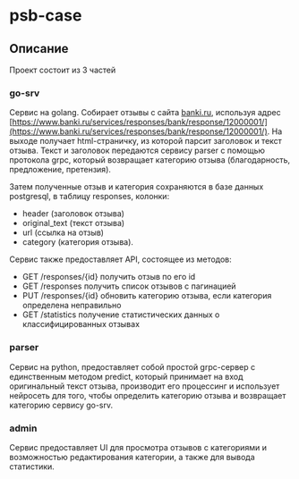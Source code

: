# psb-case

## Описание

Проект состоит из 3 частей

### go-srv

Сервис на golang. Cобирает отзывы с сайта 
[banki.ru](https://www.banki.ru/), используя адрес 
[https://www.banki.ru/services/responses/bank/response/12000001/](https://www.banki.ru/services/responses/bank/response/12000001/).
На выходе получает html-страничку, из которой парсит заголовок и текст отзыва. 
Текст и заголовок передаются сервису parser с помощью протокола grpc, который 
возвращает категорию отзыва (благодарность, предложение, претензия). 

Затем полученные отзыв и категория сохраняются в базе данных postgresql, 
в таблицу responses, колонки: 

* header (заголовок отзыва)
* original_text (текст 
отзыва)
* url (ссылка на отзыв)
* category (категория отзыва). 

Сервис также предоставляет API, состоящее из методов: 

* GET /responses/{id} получить отзыв по его id
* GET /responses получить список отзывов с пагинацией
* PUT /responses/{id} обновить категорию отзыва, если категория определена 
неправильно
* GET /statistics получение статистических данных о классифицированных отзывах 

### parser

Сервис на python, предоставляет собой простой grpc-сервер с единственным 
методом predict, который принимает на вход оригинальный текст отзыва, 
производит его процессинг и использует нейросеть для того, чтобы определить 
категорию отзыва и возвращает категорию сервису go-srv.

### admin

Сервис предоставляет UI для просмотра отзывов с категориями и возможностью 
редактирования категории, а также для вывода статистики.
